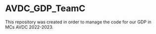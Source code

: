 # AVDC_GDP_TeamC
This repository was created in order to manage the code for our GDP in MCs AVDC 2022-2023.


